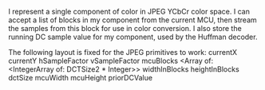 I represent a single component of color in JPEG YCbCr color space.  I can accept a list of blocks in my component from the current MCU, then stream the samples from this block for use in color conversion.  I also store the running DC sample value for my component, used by the Huffman decoder.The following layout is fixed for the JPEG primitives to work:	currentX 		<SmallInteger>	currentY 		<SmallInteger>	hSampleFactor 	<SmallInteger>	vSampleFactor 	<SmallInteger>	mcuBlocks 		<Array of: <IntegerArray of: DCTSize2 * Integer>>	widthInBlocks 	<SmallInteger>	heightInBlocks 	<SmallInteger>	dctSize 			<SmallInteger>	mcuWidth 		<SmallInteger>	mcuHeight 		<SmallInteger>	priorDCValue 	<SmallInteger>